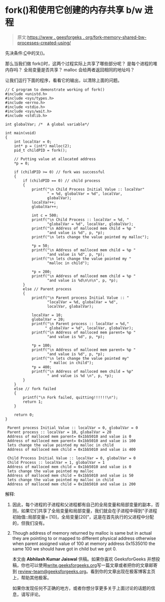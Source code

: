 # fork()和使用它创建的内存共享 b/w 进程

> 原文:[https://www . geesforgeks . org/fork-memory-shared-bw-processes-created-using/](https://www.geeksforgeeks.org/fork-memory-shared-bw-processes-created-using/)

先决条件:[C](https://www.geeksforgeeks.org/fork-system-call/)中的叉()。

那么当我们做 fork()时，这两个过程实际上共享了哪些部分呢？
是每个进程的堆内存吗？
全局变量是否共享？
malloc 会给两者返回相同的地址吗？

让我们运行下面的程序，看看它的输出，以清除上面的问题。

```
// C program to demonstrate working of fork()
#include <unistd.h>
#include <sys/types.h>
#include <errno.h>
#include <stdio.h>
#include <sys/wait.h>
#include <stdlib.h>

int globalVar; /*  A global variable*/

int main(void)
{
    int localVar = 0;
    int* p = (int*) malloc(2);
    pid_t childPID = fork();

    // Putting value at allocated address
    *p = 0;

    if (childPID >= 0) // fork was successful
    {
        if (childPID == 0) // child process
        {
            printf("\n Child Process Initial Value :: localVar"
                   " = %d, globalVar = %d", localVar,
                   globalVar);
            localVar++;
            globalVar++;

            int c = 500;
            printf("\n Child Process :: localVar = %d, "
                   "globalVar = %d", localVar, globalVar);
            printf("\n Address of malloced mem child = %p "
                   "and value is %d", p, *p);
            printf("\n lets change the value pointed my malloc");

            *p = 50;
            printf("\n Address of malloced mem child = %p "
                   "and value is %d", p, *p);
            printf("\n lets change the value pointed my "
                   "malloc in child");

            *p = 200;
            printf("\n Address of malloced mem child = %p "
                   "and value is %d\n\n\n", p, *p);
        }
        else // Parent process
        {
            printf("\n Parent process Initial Value :: "
                   "localVar = %d, globalVar = %d",
                   localVar, globalVar);

            localVar = 10;
            globalVar = 20;
            printf("\n Parent process :: localVar = %d,"
                  " globalVar = %d", localVar, globalVar);
            printf("\n Address of malloced mem parent= %p "
                   "and value is %d", p, *p);

            *p = 100;
            printf("\n Address of malloced mem parent= %p "
                   "and value is %d", p, *p);
            printf("\n lets change the value pointed my"
                    " malloc in child");
            *p = 400;
            printf("\n Address of malloced mem child = %p"
                   " and value is %d \n", p, *p);
        }
    }
    else // fork failed
    {
        printf("\n Fork failed, quitting!!!!!!\n");
        return 1;
    }

    return 0;
}
```

```
 Parent process Initial Value :: localVar = 0, globalVar = 0
 Parent process :: localVar = 10, globalVar = 20
 Address of malloced mem parent= 0x1bb5010 and value is 0
 Address of malloced mem parent= 0x1bb5010 and value is 100
 lets change the value pointed my malloc in child
 Address of malloced mem child = 0x1bb5010 and value is 400 

 Child Process Initial Value :: localVar = 0, globalVar = 0
 Child Process :: localVar = 1, globalVar = 1
 Address of malloced mem child = 0x1bb5010 and value is 0
 lets change the value pointed my malloc
 Address of malloced mem child = 0x1bb5010 and value is 50
 lets change the value pointed my malloc in child
 Address of malloced mem child = 0x1bb5010 and value is 200

```

解释:

1.  因此，每个进程的子进程和父进程都有自己的全局变量和局部变量的副本，否则，如果它们共享了全局变量和局部变量，我们就会在子进程中得到“子进程初始值::局部变量= [10]，全局变量[20]”，这是在首先执行的父进程中分配的，但我们没有。
2.  Though address of memory returned by malloc is same but in actual they are pointing to or mapped to different physical address otherwise when parent assigned value of 100 at memory address 0x1535010 the same 100 we should have got in child but we got 0.

    本文由 **Abhilash Kumar Jaiswal** 供稿。如果你喜欢 GeeksforGeeks 并想投稿，你也可以使用[write.geeksforgeeks.org](https://write.geeksforgeeks.org)写一篇文章或者把你的文章邮寄到 review-team@geeksforgeeks.org。看到你的文章出现在极客博客主页上，帮助其他极客。

    如果你发现任何不正确的地方，或者你想分享更多关于上面讨论的话题的信息，请写评论。